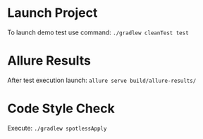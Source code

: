 # Launch Project
To launch demo test use command: ```./gradlew cleanTest test```

# Allure Results
After test execution launch: ```allure serve build/allure-results/```

# Code Style Check
Execute: ```./gradlew spotlessApply```